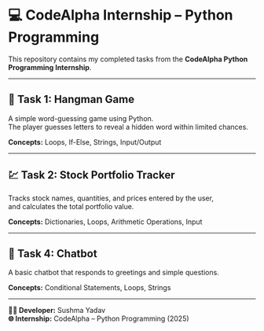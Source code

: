 # 💻 CodeAlpha Internship – Python Programming

This repository contains my completed tasks from the **CodeAlpha Python Programming Internship**.

---

## 🎯 Task 1: Hangman Game
A simple word-guessing game using Python.  
The player guesses letters to reveal a hidden word within limited chances.

**Concepts:** Loops, If-Else, Strings, Input/Output

---

## 💹 Task 2: Stock Portfolio Tracker
Tracks stock names, quantities, and prices entered by the user,  
and calculates the total portfolio value.

**Concepts:** Dictionaries, Loops, Arithmetic Operations, Input

---

## 🤖 Task 4: Chatbot
A basic chatbot that responds to greetings and simple questions.

**Concepts:** Conditional Statements, Loops, Strings

---

**👩‍💻 Developer:** Sushma Yadav  
**🌐 Internship:** CodeAlpha – Python Programming (2025)
